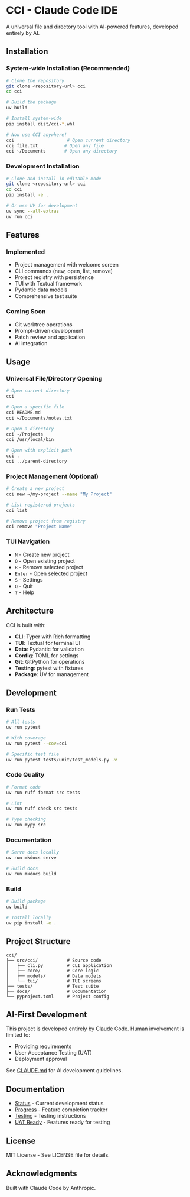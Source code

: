 # CCI - Claude Code IDE

A universal file and directory tool with AI-powered features, developed entirely by AI.

## Installation

### System-wide Installation (Recommended)

```bash
# Clone the repository
git clone <repository-url> cci
cd cci

# Build the package
uv build

# Install system-wide
pip install dist/cci-*.whl

# Now use CCI anywhere!
cci                    # Open current directory
cci file.txt          # Open any file
cci ~/Documents       # Open any directory
```

### Development Installation

```bash
# Clone and install in editable mode
git clone <repository-url> cci
cd cci
pip install -e .

# Or use UV for development
uv sync --all-extras
uv run cci
```

## Features

### Implemented
- Project management with welcome screen
- CLI commands (new, open, list, remove)
- Project registry with persistence
- TUI with Textual framework
- Pydantic data models
- Comprehensive test suite

### Coming Soon
- Git worktree operations
- Prompt-driven development
- Patch review and application
- AI integration

## Usage

### Universal File/Directory Opening

```bash
# Open current directory
cci

# Open a specific file
cci README.md
cci ~/Documents/notes.txt

# Open a directory
cci ~/Projects
cci /usr/local/bin

# Open with explicit path
cci .
cci ../parent-directory
```

### Project Management (Optional)

```bash
# Create a new project
cci new ~/my-project --name "My Project"

# List registered projects
cci list

# Remove project from registry
cci remove "Project Name"
```

### TUI Navigation

- `N` - Create new project
- `O` - Open existing project
- `R` - Remove selected project
- `Enter` - Open selected project
- `S` - Settings
- `Q` - Quit
- `?` - Help

## Architecture

CCI is built with:
- **CLI**: Typer with Rich formatting
- **TUI**: Textual for terminal UI
- **Data**: Pydantic for validation
- **Config**: TOML for settings
- **Git**: GitPython for operations
- **Testing**: pytest with fixtures
- **Package**: UV for management

## Development

### Run Tests
```bash
# All tests
uv run pytest

# With coverage
uv run pytest --cov=cci

# Specific test file
uv run pytest tests/unit/test_models.py -v
```

### Code Quality
```bash
# Format code
uv run ruff format src tests

# Lint
uv run ruff check src tests

# Type checking
uv run mypy src
```

### Documentation
```bash
# Serve docs locally
uv run mkdocs serve

# Build docs
uv run mkdocs build
```

### Build
```bash
# Build package
uv build

# Install locally
uv pip install -e .
```

## Project Structure

```
cci/
├── src/cci/           # Source code
│   ├── cli.py         # CLI application
│   ├── core/          # Core logic
│   ├── models/        # Data models
│   └── tui/           # TUI screens
├── tests/             # Test suite
├── docs/              # Documentation
└── pyproject.toml     # Project config
```

## AI-First Development

This project is developed entirely by Claude Code. Human involvement is limited to:
- Providing requirements
- User Acceptance Testing (UAT)
- Deployment approval

See [CLAUDE.md](CLAUDE.md) for AI development guidelines.

## Documentation

- [Status](docs/STATUS.md) - Current development status
- [Progress](docs/PROGRESS.md) - Feature completion tracker
- [Testing](docs/TESTING.md) - Testing instructions
- [UAT Ready](docs/UAT_READY.md) - Features ready for testing

## License

MIT License - See LICENSE file for details.

## Acknowledgments

Built with Claude Code by Anthropic.